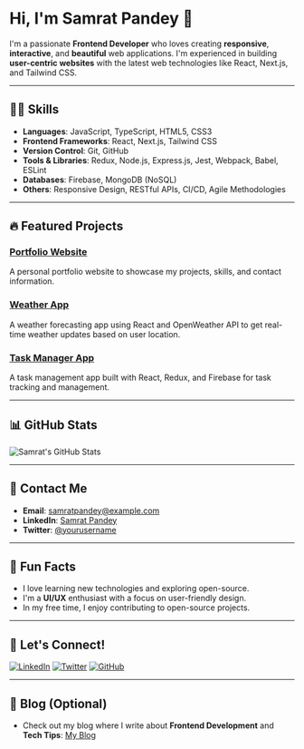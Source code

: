 # Hi, I'm Samrat Pandey 👋

I'm a passionate **Frontend Developer** who loves creating **responsive**, **interactive**, and **beautiful** web applications. I'm experienced in building **user-centric websites** with the latest web technologies like React, Next.js, and Tailwind CSS.

---

## 🧑‍💻 Skills

- **Languages**: JavaScript, TypeScript, HTML5, CSS3
- **Frontend Frameworks**: React, Next.js, Tailwind CSS
- **Version Control**: Git, GitHub
- **Tools & Libraries**: Redux, Node.js, Express.js, Jest, Webpack, Babel, ESLint
- **Databases**: Firebase, MongoDB (NoSQL)
- **Others**: Responsive Design, RESTful APIs, CI/CD, Agile Methodologies

---

## 🔥 Featured Projects

### [**Portfolio Website**](https://github.com/samrat-rock/portfolio)
A personal portfolio website to showcase my projects, skills, and contact information.

### [**Weather App**](https://github.com/samrat-rock/weather-app)
A weather forecasting app using React and OpenWeather API to get real-time weather updates based on user location.

### [**Task Manager App**](https://github.com/samrat-rock/task-manager)
A task management app built with React, Redux, and Firebase for task tracking and management.

---

## 📊 GitHub Stats

![Samrat's GitHub Stats](https://github-readme-stats.vercel.app/api?username=samrat-rock&show_icons=true&hide_title=true&count_private=true&hide=prs&theme=radical)

---

## 💬 Contact Me

- **Email**: samratpandey@example.com
- **LinkedIn**: [Samrat Pandey](https://www.linkedin.com/in/samrat-pandey)
- **Twitter**: [@yourusername](https://twitter.com/yourusername)

---

## 🚀 Fun Facts

- I love learning new technologies and exploring open-source.
- I'm a **UI/UX** enthusiast with a focus on user-friendly design.
- In my free time, I enjoy contributing to open-source projects.

---

## 🔗 Let's Connect!

[![LinkedIn](https://img.shields.io/badge/LinkedIn-%230077B5?style=for-the-badge&logo=linkedin&logoColor=white)](https://www.linkedin.com/in/samrat-pandey)
[![Twitter](https://img.shields.io/badge/Twitter-%231DA1F2?style=for-the-badge&logo=twitter&logoColor=white)](https://twitter.com/yourusername)
[![GitHub](https://img.shields.io/badge/GitHub-%23121011?style=for-the-badge&logo=github&logoColor=white)](https://github.com/samrat-rock)

---

## 📝 Blog (Optional)

- Check out my blog where I write about **Frontend Development** and **Tech Tips**: [My Blog](https://www.yourblog.com)

